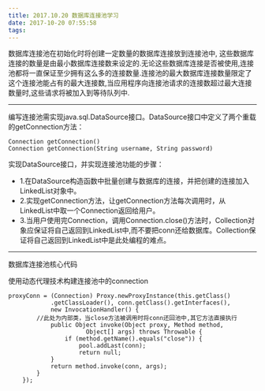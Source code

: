 ```yaml
---
title: 2017.10.20 数据库连接池学习
date: 2017-10-20 07:55:58
tags:
---
```

 数据库连接池在初始化时将创建一定数量的数据库连接放到连接池中, 这些数据库连接的数量是由最小数据库连接数来设定的.无论这些数据库连接是否被使用,连接池都将一直保证至少拥有这么多的连接数量.连接池的最大数据库连接数量限定了这个连接池能占有的最大连接数,当应用程序向连接池请求的连接数超过最大连接数量时,这些请求将被加入到等待队列中.
 
 ---
 编写连接池需实现java.sql.DataSource接口。DataSource接口中定义了两个重载的getConnection方法：
```
Connection getConnection()
Connection getConnection(String username, String password)
```
实现DataSource接口，并实现连接池功能的步骤：

 -   1.在DataSource构造函数中批量创建与数据库的连接，并把创建的连接加入LinkedList对象中。
-    2.实现getConnection方法，让getConnection方法每次调用时，从LinkedList中取一个Connection返回给用户。
-    3.当用户使用完Connection，调用Connection.close()方法时，Collection对象应保证将自己返回到LinkedList中,而不要把conn还给数据库。Collection保证将自己返回到LinkedList中是此处编程的难点。

---
数据库连接池核心代码

使用动态代理技术构建连接池中的connection
```
proxyConn = (Connection) Proxy.newProxyInstance(this.getClass()
            .getClassLoader(), conn.getClass().getInterfaces(),
            new InvocationHandler() {
        //此处为内部类，当close方法被调用时将conn还回池中,其它方法直接执行
            public Object invoke(Object proxy, Method method,
                      Object[] args) throws Throwable {
                if (method.getName().equals("close")) {
                    pool.addLast(conn);
                    return null;
            }
            return method.invoke(conn, args);
        }
    });
```